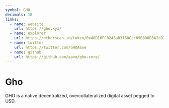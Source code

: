 ```yaml
---
symbol: GHO
decimals: 18
links:
  - name: website
    url: https://gho.xyz/
  - name: explorer
    url: https://etherscan.io/token/0x40D16FC0246aD3160Ccc09B8D0D3A2cD28aE6C2f
  - name: twitter
    url: https://twitter.com/GHOAave
  - name: github
    url: https://github.com/aave/gho-core/
---
```


# Gho

GHO is a native decentralized, overcollateralized digital asset pegged to USD.
